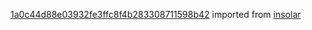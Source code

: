 [1a0c44d88e03932fe3ffc8f4b283308711598b42](https://github.com/insolar/insolar/commit/1a0c44d88e03932fe3ffc8f4b283308711598b42) imported from [insolar](https://github.com/insolar/insolar)
